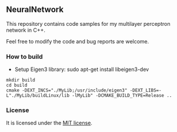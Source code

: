 ## NeuralNetwork

This repository contains code samples for my multilayer perceptron network  in C++.

Feel free to modify the code and bug reports are welcome.

### How to build

+ Setup Eigen3 library: sudo apt-get install libeigen3-dev

```
mkdir build
cd build
cmake -DEXT_INCS="./MyLib;/usr/include/eigen3" -DEXT_LIBS=-L"./MyLib/buildLinux/lib -lMyLib" -DCMAKE_BUILD_TYPE=Release ..
```

### License
It is licensed under the [MIT license](http://opensource.org/licenses/mit-license.php).
